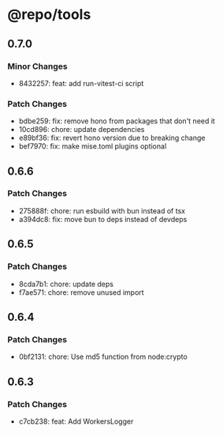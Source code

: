# @repo/tools

## 0.7.0

### Minor Changes

- 8432257: feat: add run-vitest-ci script

### Patch Changes

- bdbe259: fix: remove hono from packages that don't need it
- 10cd896: chore: update dependencies
- e89bf36: fix: revert hono version due to breaking change
- bef7970: fix: make mise.toml plugins optional

## 0.6.6

### Patch Changes

- 275888f: chore: run esbuild with bun instead of tsx
- a394dc8: fix: move bun to deps instead of devdeps

## 0.6.5

### Patch Changes

- 8cda7b1: chore: update deps
- f7ae571: chore: remove unused import

## 0.6.4

### Patch Changes

- 0bf2131: chore: Use md5 function from node:crypto

## 0.6.3

### Patch Changes

- c7cb238: feat: Add WorkersLogger
